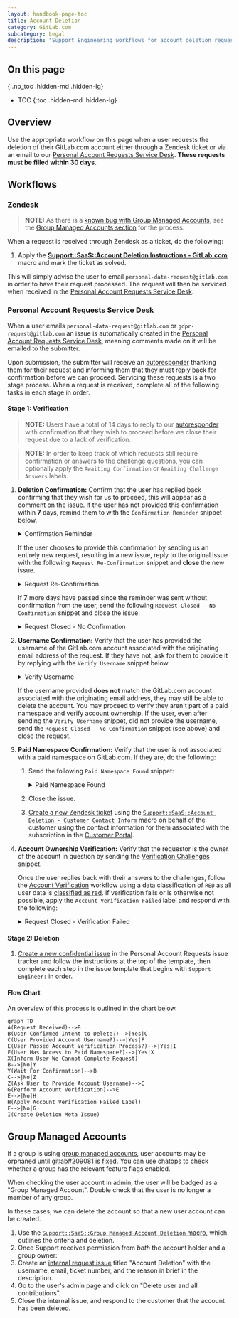 ```yaml
---
layout: handbook-page-toc
title: Account Deletion
category: GitLab.com
subcategory: Legal
description: "Support Engineering workflows for account deletion requests"
---
```


## On this page
{:.no_toc .hidden-md .hidden-lg}

- TOC
{:toc .hidden-md .hidden-lg}

## Overview

Use the appropriate workflow on this page when a user requests the deletion of their GitLab.com account either through a Zendesk ticket or via an email to our [Personal Account Requests Service Desk](https://gitlab.com/gitlab-com/gdpr-request/issues/service_desk). **These requests must be filled within 30 days.**

## Workflows

### Zendesk

>**NOTE:** As there is a [known bug with Group Managed Accounts](https://gitlab.com/gitlab-org/gitlab/-/issues/209081), see the [Group Managed Accounts section](#group-managed-accounts) for the process.

When a request is received through Zendesk as a ticket, do the following:

1. Apply the [**Support::SaaS::Account Deletion Instructions - GitLab.com**](https://gitlab.zendesk.com/agent/admin/macros/360027176693) macro and mark the ticket as solved.

This will simply advise the user to email `personal-data-request@gitlab.com` in order to have their request processed. The request will then be serviced when received in the [Personal Account Requests Service Desk](https://gitlab.com/gitlab-com/gdpr-request/issues/service_desk).

### Personal Account Requests Service Desk

When a user emails `personal-data-request@gitlab.com` or `gdpr-request@gitlab.com` an issue is automatically created in the [Personal Account Requests Service Desk](https://gitlab.com/gitlab-com/gdpr-request/-/issues/service_desk), meaning comments made on it will be emailed to the submitter.

Upon submission, the submitter will receive an [autoresponder](https://gitlab.com/gitlab-com/gdpr-request/-/blob/master/.gitlab/service_desk_templates/thank_you.md) thanking them for their request and informing them that they must reply back for confirmation before we can proceed. Servicing these requests is a two stage process. When a request is received, complete all of the following tasks in each stage in order.

#### **Stage 1: Verification**

>**NOTE:** Users have a total of 14 days to reply to our [autoresponder](https://gitlab.com/gitlab-com/gdpr-request/-/blob/master/.gitlab/service_desk_templates/thank_you.md) with confirmation that they wish to proceed before we close their request due to a lack of verification.

>**NOTE:** In order to keep track of which requests still require confirmation or answers to the challenge questions, you can optionally apply the `Awaiting Confirmation` or `Awaiting Challenge Answers` labels.

1. **Deletion Confirmation:** Confirm that the user has replied back confirming that they wish for us to proceed, this will appear as a comment on the issue. If the user has not provided this confirmation within **7** days, remind them to with the `Confirmation Reminder` snippet below.

   <details>
     <summary markdown="span">Confirmation Reminder</summary>

     <p>Greetings,</p>

     <p>Recently we received and responded to a request to delete your account. As mentioned in our first response, we require positive confirmation of the request in the form of a reply to this message stating that you do want your account deleted. </p>

     <p>We have not yet received that confirmation from you. Please reply to this email to verify that you want your account deleted. If we do not receive a confirmation within the next 7 days, we will close your request.</p>

     <p>This email contains a unique key that helps us verify that the owner of this email address made the request. Sending a new email to personal-data-request@gitlab.com will re-initiate this process. You must reply to this email in order to delete your account. </p>

     <p>Regards,</p>
   </details>

   If the user chooses to provide this confirmation by sending us an entirely new request, resulting in a new issue, reply to the original issue with the following `Request Re-Confirmation` snippet and **close** the new issue.

   <details>
     <summary markdown="span">Request Re-Confirmation</summary>

     <p>Greetings,</p>

     <p>Recently we received and responded to a request to delete your account. As mentioned in our first response, we require positive confirmation of the request in the form of a reply to this message stating that you do want your account deleted. We have not yet received that confirmation from you.</p>

     <p>Please reply to this email to verify that you want your account deleted. This email contains a unique key that helps us verify that the owner of this email address made the request.</p>

     <p>Sending a new email to personal-data-request@gitlab.com will re-initiate this process. You must reply to this email in order to delete your account.</p>

     <p>Regards,</p>
   </details>

   If **7** more days have passed since the reminder was sent without confirmation from the user, send the following `Request Closed - No Confirmation` snippet and close the issue.

   <details>
     <summary markdown="span">Request Closed - No Confirmation</summary>

     <p>Greetings,</p>

     <p>Due to lack of identity verification, your request for account deletion is denied. This issue will be closed.</p>

     <p>Regards,</p>
   </details>

1. **Username Confirmation:** Verify that the user has provided the username of the GitLab.com account associated with the originating email address of the request. If they have not, ask for them to provide it by replying with the `Verify Username` snippet below.

   <details>
     <summary markdown="span">Verify Username</Summary>

     <p>Greetings,</p>

     <p>We appreciate you confirming your intent to delete your GitLab.com account. However, before we can proceed we will also need you to confirm the username of the GitLab.com account associated with this email address. Once we've confirmed the username, we'll issue some additional identity verification challenges.</p>

     <p>Please provide this username at your earliest convenience so that we can begin the account deletion process.</p>

     <p>Regards,</p>
   </details>

   If the username provided **does not** match the GitLab.com account associated with the originating email address, they may still be able to delete the account. You may proceed to verify they aren't part of a paid namespace and verify account ownership. If the user, even after sending the `Verify Username` snippet, did not provide the username, send the `Request Closed - No Confirmation` snippet (see above) and close the request.


1. **Paid Namespace Confirmation:** Verify that the user is not associated with a paid namespace on GitLab.com. If they are, do the following:
   1. Send the following `Paid Namespace Found` snippet:

      <details>
        <summary markdown="span">Paid Namespace Found</summary>

        <p>Greetings,</p>

        <p>As your account is associate with [Customer Name], we are unable to complete your request. Please contact your organization's system administrator to remove you from their projects if you would like to delete your account. After removal from [Customer Name]'s projects, you will need to begin a new Privacy Request.</p>

        <p>This ticket will be marked as 'Solved'.</p>

        <p>Regards,</p>
      </details>

   1. Close the issue.
   1. [Create a new Zendesk ticket](https://support.zendesk.com/hc/en-us/articles/203690946-Creating-a-ticket-on-behalf-of-the-requester) using the [`Support::SaaS::Account Deletion - Customer Contact Inform`](https://gitlab.com/search?utf8=%E2%9C%93&group_id=2573624&project_id=17008590&scope=&search_code=true&snippets=false&repository_ref=master&nav_source=navbar&search=id%3A+360056264079) macro on behalf of the customer using the contact information for them associated with the subscription in the [Customer Portal](https://customers.gitlab.com).

1. **Account Ownership Verification:**
   Verify that the requestor is the owner of the account in question by sending the [Verification Challenges](https://gitlab.com/gitlab-com/support/internal-requests/-/wikis/Account-Verification-Challenges) snippet.

   Once the user replies back with their answers to the challenges, follow the [Account Verification](https://about.gitlab.com/handbook/support/workflows/account_verification.html#if-the-user-responds-with-the-need-for-further-verification-by-answering-the-challenges) workflow using a data classification of `RED` as all user data is [classified as red](https://docs.google.com/spreadsheets/d/1eNuSLuBcZWQe13SV1TfEjtNdCOZw7G7ofY9A42Y0sPA/edit#gid=797822036). If verification fails or is otherwise not possible, apply the `Account Verification Failed` label and respond with the following:

   <details>
     <summary markdown="span">Request Closed - Verification Failed</summary>

     <p>Greetings,</p>

     <p>Unfortunately, your answers to our verification challenges have failed, so your request for account deletion is denied. This issue will be closed.</p>

     <p>Regards,</p>
   </details>


#### **Stage 2: Deletion**

1. [Create a new confidential issue](https://gitlab.com/gitlab-com/gdpr-request/issues/new?issuable_template=deletion_meta_issue) in the Personal Account Requests issue tracker and follow the instructions at the top of the template, then complete each step in the issue template that begins with `Support Engineer:` in order.

#### Flow Chart

An overview of this process is outlined in the chart below.

```mermaid
graph TD
A(Request Received)-->B
B(User Confirmed Intent to Delete?)-->|Yes|C
C(User Provided Account Username?)-->|Yes|F
E(User Passed Account Verification Process?)-->|Yes|I
F(User Has Access to Paid Namespace?)-->|Yes|X
X(Inform User We Cannot Complete Request)
B-->|No|Y
Y(Wait For Confirmation)-->B
C-->|No|Z
Z(Ask User to Provide Account Username)-->C
G(Perform Account Verification)-->E
E-->|No|H
H(Apply Account Verification Failed Label)
F-->|No|G
I(Create Deletion Meta Issue)
```

## Group Managed Accounts

If a group is using [group managed accounts](https://docs.gitlab.com/ee/user/group/saml_sso/group_managed_accounts.html), user accounts may be orphaned until [gitlab#209081](https://gitlab.com/gitlab-org/gitlab/-/issues/209081) is fixed. You can use chatops to check whether a group has the relevant feature flags enabled.

When checking the user account in admin, the user will be badged as a "Group Managed Account". Double check that the user is no longer a member of any group.

In these cases, we can delete the account so that a new user account can be created.

1. Use the [`Support::SaaS::Group Managed Account Deletion` macro](https://gitlab.com/search?utf8=%E2%9C%93&group_id=2573624&project_id=17008590&scope=&search_code=true&snippets=false&repository_ref=master&nav_source=navbar&search=id%3A+360073474899), which outlines the criteria and deletion.
1. Once Support receives permission from *both* the account holder and a group owner:
1. Create an [internal request issue](https://gitlab.com/gitlab-com/support/internal-requests/-/issues/new) titled "Account Deletion" with the username, email, ticket number, and the reason in brief in the description.
1. Go to the user's admin page and click on "Delete user and all contributions".
1. Close the internal issue, and respond to the customer that the account has been deleted.
